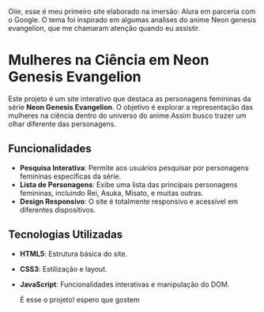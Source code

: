 Oiie,
esse é meu primeiro site elaborado na imersão: Alura em parceria com o Google. O tema foi
inspirado em algumas analises do anime Neon genesis evangelion, que me chamaram atenção quando eu assistir.

# Mulheres na Ciência em Neon Genesis Evangelion

Este projeto é um site interativo que destaca as personagens femininas da série **Neon Genesis Evangelion**.
O objetivo é explorar a representação das mulheres na ciência dentro do universo do anime.Assim busco trazer 
um olhar diferente das personagens. 

## Funcionalidades

- **Pesquisa Interativa**: Permite aos usuários pesquisar por personagens femininas específicas da série.
- **Lista de Personagens**: Exibe uma lista das principais personagens femininas, incluindo Rei, Asuka, Misato, e muitas outras.
- **Design Responsivo**: O site é totalmente responsivo e acessível em diferentes dispositivos.

## Tecnologias Utilizadas

- **HTML5**: Estrutura básica do site.
- **CSS3**: Estilização e layout.
- **JavaScript**: Funcionalidades interativas e manipulação do DOM.

  É esse o projeto! espero que gostem 
